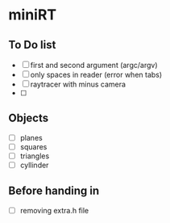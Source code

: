 # miniRT

## To Do list
- [ ] first and second argument (argc/argv)
- [ ] only spaces in reader (error when tabs)
- [ ] raytracer with minus camera
- [ ]

## Objects
- [ ] planes
- [ ] squares
- [ ] triangles
- [ ] cyllinder

## Before handing in
- [ ] removing extra.h file